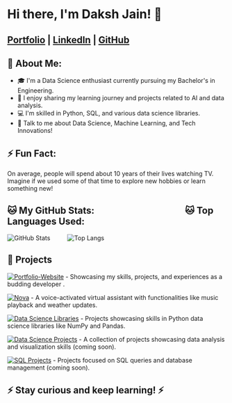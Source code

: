 # Hi there, I'm Daksh Jain! 👋

## [Portfolio](https://itsdakshjain.github.io/Portfolio-Website/#) | [LinkedIn](https://www.linkedin.com/in/daksh-jain-6b31772b9) | [GitHub](https://github.com/itsdakshjain)

## 🤵 About Me:
- 🎓 I'm a Data Science enthusiast currently pursuing my Bachelor's in Engineering.
- 📝 I enjoy sharing my learning journey and projects related to AI and data analysis.
- 💻 I'm skilled in Python, SQL, and various data science libraries.
- 💬 Talk to me about Data Science, Machine Learning, and Tech Innovations!

## ⚡ Fun Fact:
On average, people will spend about 10 years of their lives watching TV. Imagine if we used some of that time to explore new hobbies or learn something new!

## 🐱 My GitHub Stats: &nbsp;&nbsp;&nbsp;&nbsp;&nbsp;&nbsp;&nbsp;&nbsp;&nbsp;&nbsp;&nbsp;&nbsp;&nbsp;&nbsp;&nbsp;&nbsp;&nbsp;&nbsp;&nbsp;&nbsp;&nbsp;&nbsp;&nbsp;&nbsp;&nbsp;&nbsp;&nbsp;&nbsp;&nbsp;&nbsp;&nbsp;&nbsp;&nbsp;&nbsp;&nbsp;&nbsp;&nbsp;&nbsp;&nbsp;&nbsp;        🐱 Top Languages Used:
![GitHub Stats](https://github-readme-stats.vercel.app/api?username=itsdakshjain&show_icons=true&theme=radical)  &nbsp;&nbsp;&nbsp;&nbsp;&nbsp;&nbsp;&nbsp;&nbsp;  ![Top Langs](https://github-readme-stats.vercel.app/api/top-langs/?username=itsdakshjain&layout=compact&theme=radical)

## 🚀 Projects

[![Portfolio-Website](https://img.shields.io/badge/Portfolio%20Website-fd7e14?style=for-the-badge&logoColor=white)](https://github.com/itsdakshjain/Portfolio-Website) - Showcasing my skills, projects, and experiences as a budding developer .

[![Nova](https://img.shields.io/badge/Nova-007bff?style=for-the-badge&logoColor=white)](https://github.com/itsdakshjain/Virtual-Assistant) - A voice-activated virtual assistant with functionalities like music playback and weather updates.

[![Data Science Libraries](https://img.shields.io/badge/Data%20Science%20Libraries-28a745?style=for-the-badge&logoColor=white)](https://github.com/itsdakshjain/Python-Data-Science-Libraries) - Projects showcasing skills in Python data science libraries like NumPy and Pandas.

[![Data Science Projects](https://img.shields.io/badge/Data%20Science%20Projects-007bff?style=for-the-badge&logoColor=white)](link-to-your-data-science-repo) - A collection of projects showcasing data analysis and visualization skills (coming soon).

[![SQL Projects](https://img.shields.io/badge/SQL%20Projects-fd7e14?style=for-the-badge&logoColor=white)](link-to-your-sql-repo) - Projects focused on SQL queries and database management (coming soon).





## ⚡️ Stay curious and keep learning! ⚡️


